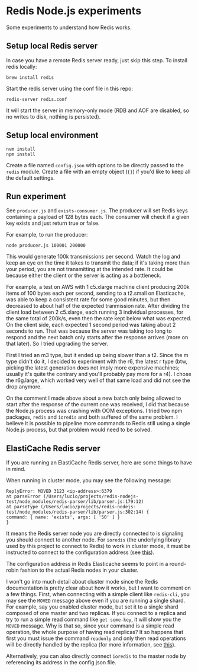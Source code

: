 
# Redis Node.js experiments

Some experiments to understand how Redis works.

## Setup local Redis server

In case you have a remote Redis server ready, just skip this step. To install redis locally:

    brew install redis

Start the redis server using the conf file in this repo:

    redis-server redis.conf

It will start the server in memory-only mode (RDB and AOF are disabled, so no writes to disk, nothing is persisted).

## Setup local environment

    nvm install
    npm install

Create a file named `config.json` with options to be directly passed to the `redis` module. Create a file with an empty object (`{}`) if you'd like to keep all the default settings.

## Run experiment

See `producer.js` and `exists-consumer.js`. The producer will set Redis keys containing a payload of 128 bytes each. The consumer will check if a given key exists and just return true or false.

For example, to run the producer:

    node producer.js 100001 200000

This would generate 100k transmissions per second. Watch the log and keep an eye on the time it takes to transmit the data; if it's taking more than your period, you are not transmitting at the intended rate. It could be because either the client or the server is acting as a bottleneck.

For example, a test on AWS with 1 c5.xlarge machine client producing 200k items of 100 bytes each per second, sending to a t2.small on Elasticache, was able to keep a consistent rate for some good minutes, but then decreased to about half of the expected tranmission rate. After dividing the client load between 2 c5.xlarge, each running 3 individual processes, for the same total of 200k/s, even then the rate kept below what was expected. On the client side, each expected 1 second period was taking about 2 seconds to run. That was because the server was taking too long to respond and the next batch only starts after the response arrives (more on that later). So I tried upgrading the server.

First I tried an m3 type, but it ended up being slower than a t2. Since the m type didn't do it, I decided to experiment with the r6, the latest r type (btw, picking the latest generation does not imply more expensive machines; usually it's quite the contrary and you'll probably pay more for a r4). I chose the r6g.large, which worked very well of that same load and did not see the drop anymore.

On the comment I made above about a new batch only being allowed to start after the response of the current one was received, I did that because the Node.js process was crashing with OOM exceptions. I tried two npm packages, `redis` and `ioredis` and both suffered of the same problem. I believe it is possible to pipeline more commands to Redis still using a single Node.js process, but that problem would need to be solved.

## ElastiCache Redis server

If you are running an ElastiCache Redis server, here are some things to have in mind.

When running in cluster mode, you may see the following message:

    ReplyError: MOVED 3123 <ip-address>:6379
    at parseError (/Users/lucio/projects/redis-nodejs-test/node_modules/redis-parser/lib/parser.js:179:12)
    at parseType (/Users/lucio/projects/redis-nodejs-test/node_modules/redis-parser/lib/parser.js:302:14) {
    command: { name: 'exists', args: [ '50' ] }
    }

It means the Redis server node you are directly connected to is signaling you should connect to another node. For `ioredis` (the underlying library used by this project to connect to Redis) to work in cluster mode, it must be instructed to connect to the configuration address (see [this](https://stackoverflow.com/a/64871857/778272)).

The configuration address in Redis Elasticache seems to point in a round-robin fashion to the actual Redis nodes in your cluster.

I won't go into much detail about cluster mode since the Redis documentation is pretty clear about how it works, but I want to comment on a few things. First, when connecting with a simple client like `redis-cli`, you may see the `MOVED` message above even if you are running a single shard. For example, say you enabled cluster mode, but set it to a single shard composed of one master and two replicas. If you connect to a replica and try to run a simple read command like `get some-key`, it will show you the `MOVED` message. Why is that so, since your command is a simple read operation, the whole purpose of having read replicas? It so happens that first you must issue the command `readonly` and only then read operations will be directly handled by the replica (for more information, see [this](https://aws.amazon.com/premiumsupport/knowledge-center/elasticache-redis-client-readonly/)).

Alternatively, you can also directly connect `ioredis` to the master node by referencing its address in the config.json file.
